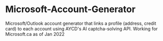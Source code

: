 # Microsoft-Account-Generator
Microsoft/Outlook account generator that links a profile (address, credit card) to each account using AYCD's AI captcha-solving API.
Working for Microsoft.ca as of Jan 2022
